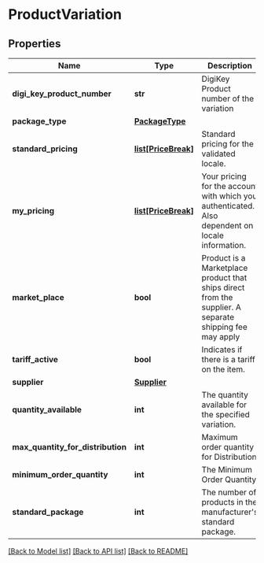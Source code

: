 # ProductVariation

## Properties
Name | Type | Description | Notes
------------ | ------------- | ------------- | -------------
**digi_key_product_number** | **str** | DigiKey Product number of the variation | [optional] 
**package_type** | [**PackageType**](PackageType.md) |  | [optional] 
**standard_pricing** | [**list[PriceBreak]**](PriceBreak.md) | Standard pricing for the validated locale. | [optional] 
**my_pricing** | [**list[PriceBreak]**](PriceBreak.md) | Your pricing for the account with which you authenticated. Also dependent on locale information. | [optional] 
**market_place** | **bool** | Product is a Marketplace product that ships direct from the supplier. A separate shipping fee may apply | [optional] 
**tariff_active** | **bool** | Indicates if there is a tariff on the item. | [optional] 
**supplier** | [**Supplier**](Supplier.md) |  | [optional] 
**quantity_available** | **int** | The quantity available for the specified variation. | [optional] 
**max_quantity_for_distribution** | **int** | Maximum order quantity for Distribution | [optional] 
**minimum_order_quantity** | **int** | The Minimum Order Quantity | [optional] 
**standard_package** | **int** | The number of products in the manufacturer&#39;s standard package. | [optional] 

[[Back to Model list]](../README.md#documentation-for-models) [[Back to API list]](../README.md#documentation-for-api-endpoints) [[Back to README]](../README.md)


